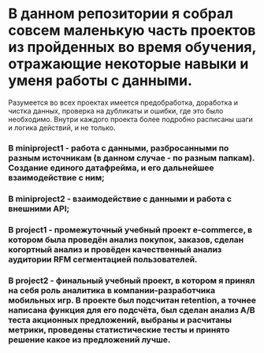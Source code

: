 # В данном репозитории я собрал совсем маленькую часть проектов из пройденных во время обучения, отражающие некоторые навыки и уменя работы с данными.

Разумеется во всех проектах имеется предобработка, доработка и чистка данных, проверка на дубликаты и ошибки, где это было необходимо. Внутри каждого проекта более подробно расписаны шаги и логика действий, и не только.

### В miniproject1 - работа с данными, разбросанными по разным источникам (в данном случае - по разным папкам). Создание единого датафрейма, и его дальнейшее взаимодействие с ним;
### В miniproject2 - взаимодействие с данными и работа с внешними API;
### В project1 - промежуточный учебный проект e-commerce, в котором была проведён анализ покупок, заказов, сделан когортный анализ и провёден качественный анализ аудитории RFM сегментацией пользователей.
### В project2 - финальный учебный проект, в котором я принял на себя роль аналитика в компании-разработчика мобильных игр. В проекте был подсчитан retention, а точнее написана функция для его подсчёта, был сделан анализ A/B теста акционных предложений, выбраны и расчитаны метрики, проведены статистические тесты и принято решение какое из предложений лучше.


